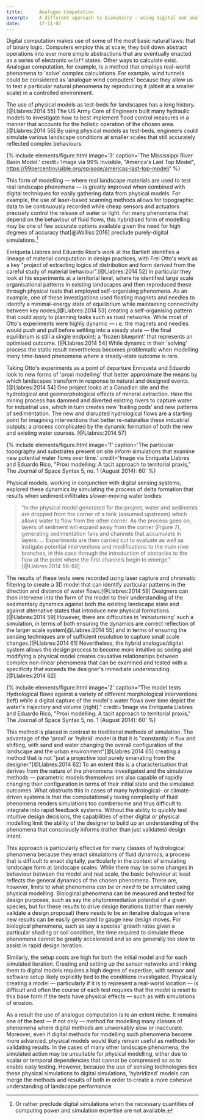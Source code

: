 ```yaml
---
title:      Analogue Computation
excerpt:    A different approach to biomimicry — using digital and analogue methods to better understand natural phenomena.
date:       17-11-07
---
```


Digital computation makes use of some of the most basic natural laws: that of binary logic. Computers employ this at scale; they boil down abstract operations into ever more simple abstractions that are eventually enacted as a series of electronic `on`/`off`  states. Other ways to calculate exist. Analogue computation, for example, is a method that employs real-world phenomena to 'solve' complex calculations. For example, wind tunnels could be considered as 'analogue wind computers' because they allow us to test a particular natural phenomena by reproducing it (albeit at a smaller scale) in a controlled environment.

The use of physical models as test-beds for landscapes has a long history.[@Llabres:2014 55] The US Army Core of Engineers built many hydraulic models to investigate how to best implement flood control measures in a manner that accounts for the holistic operation of the chosen area.[@Llabres:2014 56] By using physical models as test-beds, engineers could simulate various landscape conditions at smaller scales that still accurately reflected complex behaviours.

{% include elements/figure.html image='3' caption='The Mississippi River Basin Model.' credit='Image via 99% Invisible, "America\'s Last Top Model", https://99percentinvisible.org/episode/americas-last-top-model/' %}

This form of modelling — where real landscape materials are used to test real landscape phenomena — is greatly improved when combined with digital techniques for easily gathering data from physical models. For example, the use of laser-based scanning methods allows for topographic data to be continuously recorded while cheap sensors and actuators precisely control the release of water or light. For many phenomena that depend on the behaviour of fluid flows, this hybridised form of modelling may be one of few accurate options available given the need for high degrees of accuracy that[@Walliss:2016] preclude purely-digital simulations.[^preclude]

[^preclude]: Or rather preclude digital simulations when the necessary quantities of computing power and simulation expertise are not available.

Enriqueta Llabres and Eduardo Rico's work at the Bartlett identifies a lineage of material computation in design practices, with Frei Otto's work as a key "project of extracting logics of distribution and form derived from the careful study of material behaviour".[@Llabres:2014 52] In particular they look at his experiments at a territorial level, where he identified large scale organisational patterns in existing landscapes and then reproduced these through physical tests that employed self-organising phenomena. As an example, one of these investigations used floating magnets and needles to identify a minimal-energy state of equilibrium while maintaining connectivity between key nodes,[@Llabres:2014 53] creating a self-organising pattern that could apply to planning tasks such as road networks. While most of Otto's experiments were highly dynamic — i.e. the magnets and needles would push and pull before settling into a steady state — the final equilibrium is still a single endpoint; a 'frozen blueprint' that represents an optimised outcome. [@Llabres:2014 54] While dynamic in their 'solving' process the static result nevertheless becomes problematic when modelling many time-based phenomena where a steady-state outcome is rare.

Taking Otto's experiments as a point of departure Enriqueta and Eduardo look to new forms of 'proxi modelling' that better approximate the means by which landscapes  transform in response to natural and designed events.[@Llabres:2014 54] One project looks at a Canadian site and the hydrological and geomorphological effects of mineral extraction. Here the mining process has dammed and diverted existing rivers to capture water for industrial use, which in turn creates new 'trailing pods' and new patterns of sedimentation. The new and disrupted hydrological flows are a starting point for imagining interventions that better re-naturalise these industrial outputs; a process complicated by the dynamic formation of both the new and existing water courses. [@Llabres:2014 57]

{% include elements/figure.html image='1' caption='The particular topography and substrates present on site inform simulations that examine new potential water flows over time.' credit='Image via Enriqueta Llabres and Eduardo Rico, "Proxi modelling: A tacit approach to territorial praxis," The Journal of Space Syntax 5, no. 1 (August 2014): 60' %}

Physical models, working in conjunction with digital sensing systems, explored these dynamics by simulating the process of delta formation that results when sediment infiltrates slower-moving water bodies:

> "In the physical model generated for the project, water and sediments are dropped from the corner of a tank (assumed upstream) which allows water to flow from the other corner. As the process goes on, layers of sediment will expand away from the corner (Figure 7), generating sedimentation fans and channels that accumulate in layers. ... Experiments are then carried out to evaluate as well as instigate potential interventions and modifications to the main river branches, in this case through the introduction of obstacles to the flow at the point where the first channels begin to emerge." [@Llabres:2014 58-59]

The results of these tests were recorded using laser capture and chromatic filtering to create a 3D model that can identify particular patterns in the direction and distance of water flows.[@Llabres:2014 59] Designers can then intervene into the form of the model to their understanding of the sedimentary dynamics against both the existing landscape state and against alternative states that introduce new physical formations.[@Llabres:2014 59] However, there are difficulties in 'miniaturising' such a simulation, in terms of both ensuring the dynamics are correct reflection of the larger scale system[@Llabres:2014 55] and in terms of ensuring the sensing techniques are of sufficient resolution to capture small scale changes.[@Llabres:2014 61] Nevertheless, the hybrid analogue/digital system allows the design process to become more intuitive as seeing and modifying a physical model creates causative relationships between complex non-linear phenomena that can be examined and tested with a specificity that exceeds the designer's immediate understanding.[@Llabres:2014 62]

{% include elements/figure.html image='2' caption="The model tests Hydrological flows against a variety of different morphological interventions (left) while a digital capture of the model's water flows over time depict the water's trajectory and volume (right)." credit='Image via Enriqueta Llabres and Eduardo Rico, "Proxi modelling: A tacit approach to territorial praxis," The Journal of Space Syntax 5, no. 1 (August 2014): 60' %}

This method is placed in contrast to traditional methods of simulation. The advantage of the 'proxi' or 'hybrid' model is that it is "constantly in flux and shifting, with sand and water changing the overall configuration of the landscape and the urban environment"[@Llabres:2014 65] creating a method that is not "just a projective tool purely emanating from the designer."[@Llabres:2014 62] To an extent this is a characterisation that derives from the nature of the phenomena investigated and the simulative methods — parametric models themselves are also capable of rapidly changing their configuration in terms of their initial state and the simulated outcomes. What obstructs this in cases of many hydrological- or climate-driven systems is that the computationally taxing complexity of fluid phenomena renders simulations too cumbersome and thus difficult to integrate into rapid feedback systems. Without the ability to quickly test intuitive design decisions, the capabilities of either digital or physical modelling limit the ability of the designer to build up an understanding of the phenomena that consciously informs (rather than just validates) design intent.

This approach is particularly effective for many classes of hydrological phenomena because they enact simulations of fluid dynamics; a process that is difficult to enact digitally, particularly in the context of simulating landscape form at landscape scales. While there may be some changes in behaviour between the model and real scale, the basic behaviour at least reflects the general dynamics of the chosen phenomena. There are, however, limits to what phenomena *can be* or *need to be* simulated using physical modelling. Biological phenomena can be measured and tested for design purposes, such as say the phytoremediative potential of a given species, but for these results to drive design iterations (rather than merely validate a design proposal) there needs to be an iterative dialogue where new results can be easily generated to gauge new design moves. For biological phenomena, such as say a species' growth rates given a particular shading or soil condition, the time required to simulate these phenomena cannot be greatly accelerated and so are generally too slow to assist in rapid design iteration.

Similarly, the setup costs are high for both the initial model and for each simulated iteration. Creating and setting up the sensor networks and linking them to digital models requires a high degree of expertise, with sensor and software setup likely explicitly tied to the conditions investigated. Physically creating a model — particularly if it is to represent a real-world location — is difficult and often the course of each test requires that the model is reset to this base form if the tests have physical effects — such as with simulations of erosion.

As a result the use of analogue computation is to an extent niche. It remains one of the best — if not only — method for modelling many classes of phenomena where digital methods are unworkably slow or inaccurate. Moreover, even if digital methods for modelling such phenomena become more advanced, physical models would likely remain useful as methods for validating results. In the cases of many other landscape phenomena, the simulated action may be unsuitable for physical modelling, either due to scalar or temporal dependencies that cannot be compressed so as to enable easy testing. However, because the use of sensing technologies ties these physical simulations to digital simulations, 'hybridized' models can merge the methods and results of both in order to create a more cohesive understanding of landscape performance.
